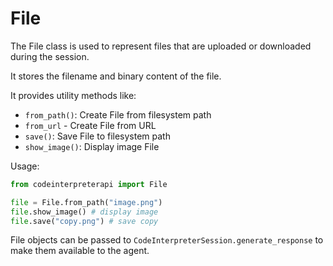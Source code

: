 # File
The File class is used to represent files that are uploaded or downloaded during the session.

It stores the filename and binary content of the file.

It provides utility methods like:

- `from_path()`: Create File from filesystem path
- `from_url` - Create File from URL
- `save()`: Save File to filesystem path
- `show_image()`: Display image File

Usage:

```python
from codeinterpreterapi import File

file = File.from_path("image.png")
file.show_image() # display image
file.save("copy.png") # save copy
```

File objects can be passed to `CodeInterpreterSession.generate_response` to make them available to the agent.
